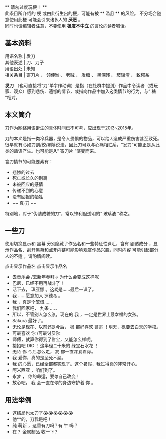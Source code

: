 ** 请勿过度玩梗！  **  
此条目所介绍的  梗  或由此衍生出的梗，可能有被 ** 滥用  ** 的风险。  不分场合随意使用此梗  可能会引来诸多人的 **厌恶** 。  
同时也请编辑者注意，不要使用 **极度不中立** 的言论向读者喊话。

**基本资料**  
---  
用语名称  |  发刀   
其他表述  |  刀、刀子   
用语出处  |  未知   
相关条目  |  寄刀片  、  领便当  、  老贼  、  发糖  、  黑深残  、  玻璃渣  、  致郁系   
  
**发刀** （也可直接将“刀”单字作动词）是指（在社群中提到）作品中令读者（或玩家、观众）感到悲伤、遗憾的情节，或指向作品中加入这类情节的行为，与“  糖
”相对。

##  本义简介

刀作为网络用语诞生的具体时间已不可考，应出现于2013~2015年。

刀的本义是指一类冷兵器，是令人畏惧的物品，可以给人造成严重伤害甚至致死。很早就有心如刀割/绞/剜等说法，因此刀可以与心痛相联系，“发刀”可能正是从此类的熟语产生。也可能是从“
寄刀片  ”演变而来。

含刀情节的可能要素有：

  * 悲惨的过去 
  * 死亡或长久的别离 
  * 未被回应的感情 
  * 传递不到的心意 
  * 没有回报的牺牲 
  * ~~ 真·刀  ~~

特别地，对于“伪装成糖的刀”，常以锋利但透明的“  玻璃渣  ”称之。

##  一些刀

使用切换显示和  黑幕  分别隐藏了作品名和一些特征性词汇，含有  剧透成分  ，显示作品名、刮开黑幕和点开内链可能影响观赏作品兴趣，同时内容
可能引起部分人的不适  ，请酌情阅读。

点击显示作品名  点击显示作品名  

  * ~~去音乐会~~ /去新年参拜→  为什么会变成这样呢 
  * 巴尼，已经不用再战斗了！ 
  * 活下去，  琪亚娜  。这就是……最后一课了。 
  * 我  ……愿意加入  罗德岛  。 
  * 我  ，真是个笨蛋…… 
  * 我们回家吧，  九条  …… 
  * 所以，不管别人怎么说，现在的  我  ，一定是世界上最幸福的女孩。 
  * Sakura  最好了。 
  * 无论是现在、以前还是今后，  枫  都好喜欢  哥哥  ！明天，枫要去白天的学校。 
  * 可最喜欢  你  /可最讨厌你 
  * 师傅，就算你得到了财宝，又能怎么样呢。 
  * 接招吧  DIO  ！这半径二十米的  绿宝石水花  ！ 
  * 无论  你  今后怎么走，  我  都一直深爱着你。 
  * 我  爱你，真的是至死不渝。 
  * 我  的心愿，已经全部都实现了。这个暑假，我过得真的非常开心。 
  * 阿米西亚  ，咱们到了。 
  * 永梦  ，  你的命运，要你自己改变！ 
  * 放心吧，  我  会一直在你的身边守护着  你  。 

##  用法举例

  * 这结局也太刀了😭😭😭😭😭😭 
  * 他**的，刀我是吧！ 
  * 纯  萌新  ，这番有刀吗？有  牛  吗？ 
  * 在？  金属制品  收一下？ 

